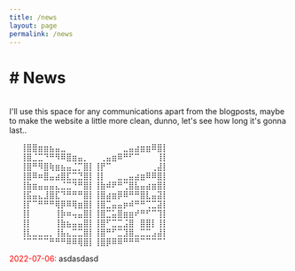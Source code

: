 ```yaml
---
title: /news
layout: page
permalink: /news
---
```

<h1><b># News</b></h1>
<br/>
I'll use this space for any communications apart from the blogposts, maybe to make the website a little more clean, dunno, let's see how long it's gonna last..<br/>

<p>
⠀⠀⢸⣿⣿⣶⣶⣦⣤⣀⠀⠀⠀⠀⠀⠀⠀⠀⠀⠀⣀⣤⣴⣶⣶⠿⣿⡇⠀⠀
⠀⠀⢸⣿⣈⣉⠙⠛⠻⠿⣿⣶⣤⡀⠀⠀⢀⣤⣶⠿⠛⠋⠉⠀⠀⠀⢸⡇⠀⠀
⠀⠀⢸⣿⠛⠻⣿⢷⣶⣦⣤⣈⡉⣿⡇⢸⡟⠉⠀⠀⠀⠀⠀⠀⠀⢀⣼⡇⠀⠀
⠀⠀⢸⣿⠿⠶⣿⣤⣴⣿⣏⣉⣙⣿⡇⢸⡇⠀⠀⣀⣀⣤⣴⣶⠿⠿⣿⡇⠀⠀
⠀⠀⢸⣷⣶⣤⣤⣤⣄⣈⣉⠙⠛⣿⡇⢸⣷⠾⠟⠛⢉⣿⣧⣤⣴⣶⣿⡇⠀⠀
⠀⠀⢸⣯⣤⣄⣸⣿⣏⠙⠛⠛⠛⣿⡇⢸⣿⣴⣶⡿⠿⠛⠛⣿⣇⣤⣽⡇⠀⠀
⠀⠀⢸⡏⠉⠛⠛⠛⢿⡿⠿⢿⣶⣿⡇⢸⣿⣉⣤⣤⡶⠾⠛⠛⢉⣉⣽⡇⠀⠀
⠀⠀⢸⡇⠀⠀⠀⠀⢸⡷⠶⢤⣤⣿⡇⢸⣿⣉⣥⣿⣶⣶⠞⠛⠋⠉⢹⡇⠀⠀
⠀⠀⢸⡇⠀⠀⠀⠀⢸⣷⣦⣤⣤⣿⡇⢸⣿⠋⣉⣉⣨⣿⠀⣿⣿⡇⢸⡇⠀⠀
⠀⠀⢸⣇⣀⣀⣀⡀⢸⣧⣄⣉⣉⣿⡇⢸⣿⠛⠋⣉⣹⣿⣀⣉⣉⣠⣼⡇⠀⠀
⠀⠀⠈⠉⠉⠉⠉⠛⠛⠛⠿⠿⢿⣿⡇⢸⣿⡿⠿⠿⠛⠛⠛⠉⠉⠉⠉⠁⠀
</p>
<p><p style="color:red;display:inline;">2022-07-06:</p> <div style="display:inline;" >asdasdasd</div></p>
